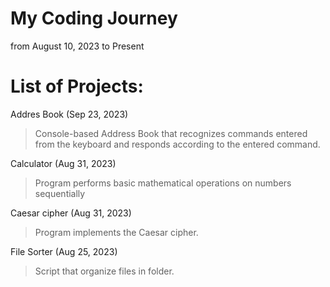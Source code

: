 # My Coding Journey
from August 10, 2023 to Present

# List of Projects:

Addres Book (Sep 23, 2023)
> Сonsole-based Address Book that recognizes commands entered from the keyboard and responds according to the entered command.

Calculator (Aug 31, 2023)
> Program performs basic mathematical operations on numbers sequentially

Caesar cipher (Aug 31, 2023)
> Program implements the Caesar cipher.

File Sorter (Aug 25, 2023)
> Script that organize files in folder.
